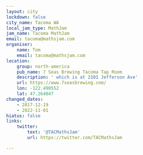 ```yaml
---
layout: city
lockdown: false
city_name: Tacoma WA
local_jam_type: MathJam
jam_name: Tacoma MathJam
email: tacoma@mathsjam.com
organiser:
    name: Tom
    email: tacoma@mathsjam.com
location:
    group: north-america
    pub_name: 7 Seas Brewing Tacoma Tap Room
    description: ' which is at 2101 Jefferson Ave'
    url: https://www.7seasbrewing.com/
    lon: -122.490552
    lat: 47.264847
changed_dates:
    - 2017-12-19
    - 2022-11-01
hiatus: false
links:
    twitter:
        text: '@TACMathsJam'
        url: https://twitter.com/TACMathsJam

---
```



